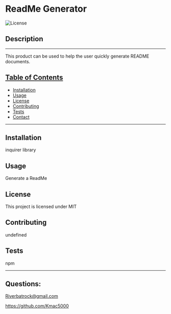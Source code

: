 # ReadMe Generator
  
![License](https://img.shields.io/badge/License-MIT-yellow.svg)
  
  ## Description
  ---
  This product can be used to help the user quickly generate README documents.
  ## <ins>Table of Contents</ins>
  * [Installation](#installation)
  * [Usage](#usage)
  * [License](#license)
  * [Contributing](#contributing)
  * [Tests](#tests)
  * [Contact](#questions)
  ***
  ## Installation 
  inquirer library
  ## Usage 
  Generate a ReadMe
  ## License 
  This project is licensed under MIT
  ## Contributing 
  undefined
  ## Tests
  npm
  ___
  ## Questions:
Riverbatrock@gmail.com
 
https://github.com/Kmac5000
